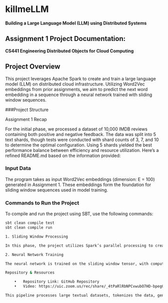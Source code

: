 # killmeLLM
**Building a Large Language Model (LLM) using Distributed Systems**

## Assignment 1 Project Documentation: 
**CS441 Engineering Distributed Objects for Cloud Computing**

## Project Overview
This project leverages Apache Spark to create and train a large language model (LLM) on distributed cloud infrastructure. Utilizing Word2Vec embeddings from prior assignments, we aim to predict the next word embedding in a sequence through a neural network trained with sliding window sequences.

###Project Structure

Assignment 1 Recap

For the initial phase, we processed a dataset of 10,000 IMDB reviews containing both positive and negative feedback. The data was split into 5 text shards, though tests were conducted with shard counts of 3, 7, and 10 to determine the optimal configuration. Using 5 shards yielded the best performance balance between efficiency and resource utilization.
Here’s a refined README.md based on the information provided:

### Input Data
The program takes as input Word2Vec embeddings (dimension: E = 100) generated in Assignment 1. These embeddings form the foundation for sliding window sequences used in model training.

### Commands to Run the Project

To compile and run the project using SBT, use the following commands:

```bash
sbt clean compile test
sbt clean compile run

1. Sliding Window Processing

In this phase, the project utilizes Spark’s parallel processing to create sliding windows from the vector embeddings. Given a sequence length of 15 (L = 15) and approximately 30,000 embeddings, this generates a tensor of dimensions (2950, 15, 100) as input for the neural network.

2. Neural Network Training

The neural network is trained on the sliding window tensor, with computation distributed across the Spark cluster. Training produces a model (trained_model.zip), stored in the project’s root directory. The trained model is subsequently used to predict the next word embedding in a sequence, simulating LLM functionality.

Repository & Resources

	•	Repository Link: GitHub Repository
	•	Video: https://uic.zoom.us/rec/share/_4tPaRlRbNPCvwubO7HD-bpegQj0jpE8R6sYgf439THpS2US68bPNL3RlwnnVe0h.IsTMlJyo5yxueYKV?startTime=1730708820000 

This pipeline processes large textual datasets, tokenizes the data, generates meaningful vector representations, and classifies the word pairs based on their similarity, making it an efficient framework for distributed text processing.
